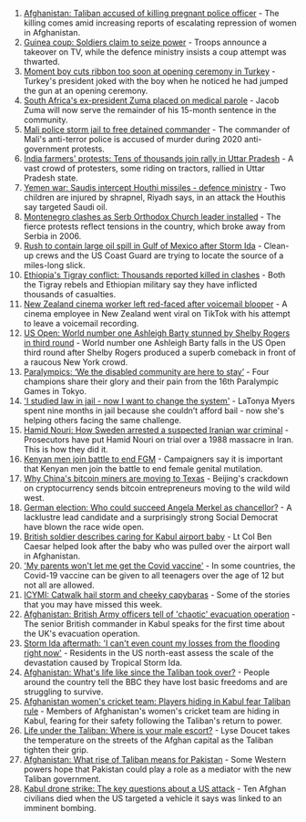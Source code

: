1. [Afghanistan: Taliban accused of killing pregnant police officer](https://www.bbc.co.uk/news/world-asia-58455826?at_medium=RSS&at_campaign=KARANGA) - The killing comes amid increasing reports of escalating repression of women in Afghanistan.
2. [Guinea coup: Soldiers claim to seize power](https://www.bbc.co.uk/news/world-africa-58453778?at_medium=RSS&at_campaign=KARANGA) - Troops announce a takeover on TV, while the defence ministry insists a coup attempt was thwarted.
3. [Moment boy cuts ribbon too soon at opening ceremony in Turkey](https://www.bbc.co.uk/news/world-europe-58454436?at_medium=RSS&at_campaign=KARANGA) - Turkey's president joked with the boy when he noticed he had jumped the gun at an opening ceremony.
4. [South Africa's ex-president Zuma placed on medical parole](https://www.bbc.co.uk/news/world-africa-58454726?at_medium=RSS&at_campaign=KARANGA) - Jacob Zuma will now serve the remainder of his 15-month sentence in the community.
5. [Mali police storm jail to free detained commander](https://www.bbc.co.uk/news/world-africa-58453771?at_medium=RSS&at_campaign=KARANGA) - The commander of Mali's anti-terror police is accused of murder during 2020 anti-government protests.
6. [India farmers' protests: Tens of thousands join rally in Uttar Pradesh](https://www.bbc.co.uk/news/world-asia-58455866?at_medium=RSS&at_campaign=KARANGA) - A vast crowd of protesters, some riding on tractors, rallied in Uttar Pradesh state.
7. [Yemen war: Saudis intercept Houthi missiles - defence ministry](https://www.bbc.co.uk/news/world-middle-east-58454674?at_medium=RSS&at_campaign=KARANGA) - Two children are injured by shrapnel, Riyadh says, in an attack the Houthis say targeted Saudi oil.
8. [Montenegro clashes as Serb Orthodox Church leader installed](https://www.bbc.co.uk/news/world-europe-58451372?at_medium=RSS&at_campaign=KARANGA) - The fierce protests reflect tensions in the country, which broke away from Serbia in 2006.
9. [Rush to contain large oil spill in Gulf of Mexico after Storm Ida](https://www.bbc.co.uk/news/world-us-canada-58446271?at_medium=RSS&at_campaign=KARANGA) - Clean-up crews and the US Coast Guard are trying to locate the source of a miles-long slick.
10. [Ethiopia's Tigray conflict: Thousands reported killed in clashes](https://www.bbc.co.uk/news/world-africa-58450223?at_medium=RSS&at_campaign=KARANGA) - Both the Tigray rebels and Ethiopian military say they have inflicted thousands of casualties.
11. [New Zealand cinema worker left red-faced after voicemail blooper](https://www.bbc.co.uk/news/world-asia-58449868?at_medium=RSS&at_campaign=KARANGA) - A cinema employee in New Zealand went viral on TikTok with his attempt to leave a voicemail recording.
12. [US Open: World number one Ashleigh Barty stunned by Shelby Rogers in third round](https://www.bbc.co.uk/sport/tennis/58450803?at_medium=RSS&at_campaign=KARANGA) - World number one Ashleigh Barty falls in the US Open third round after Shelby Rogers produced a superb comeback in front of a raucous New York crowd.
13. [Paralympics: ‘We the disabled community are here to stay’](https://www.bbc.co.uk/news/disability-58437671?at_medium=RSS&at_campaign=KARANGA) - Four champions share their glory and their pain from the 16th Paralympic Games in Tokyo.
14. ['I studied law in jail - now I want to change the system'](https://www.bbc.co.uk/news/stories-58311196?at_medium=RSS&at_campaign=KARANGA) - LaTonya Myers spent nine months in jail because she couldn’t afford bail - now she's helping others facing the same challenge.
15. [Hamid Nouri: How Sweden arrested a suspected Iranian war criminal](https://www.bbc.co.uk/news/world-europe-58421630?at_medium=RSS&at_campaign=KARANGA) - Prosecutors have put Hamid Nouri on trial over a 1988 massacre in Iran. This is how they did it.
16. [Kenyan men join battle to end FGM](https://www.bbc.co.uk/news/world-africa-58200718?at_medium=RSS&at_campaign=KARANGA) - Campaigners say it is important that Kenyan men join the battle to end female genital mutilation.
17. [Why China's bitcoin miners are moving to Texas](https://www.bbc.co.uk/news/world-us-canada-58414555?at_medium=RSS&at_campaign=KARANGA) - Beijing's crackdown on cryptocurrency sends bitcoin entrepreneurs moving to the wild wild west.
18. [German election: Who could succeed Angela Merkel as chancellor?](https://www.bbc.co.uk/news/world-europe-56821462?at_medium=RSS&at_campaign=KARANGA) - A lacklustre lead candidate and a surprisingly strong Social Democrat have blown the race wide open.
19. [British soldier describes caring for Kabul airport baby](https://www.bbc.co.uk/news/uk-58449866?at_medium=RSS&at_campaign=KARANGA) - Lt Col Ben Caesar helped look after the baby who was pulled over the airport wall in Afghanistan.
20. ['My parents won't let me get the Covid vaccine'](https://www.bbc.co.uk/news/health-58437672?at_medium=RSS&at_campaign=KARANGA) - In some countries, the Covid-19 vaccine can be given to all teenagers over the age of 12 but not all are allowed.
21. [ICYMI: Catwalk hail storm and cheeky capybaras](https://www.bbc.co.uk/news/world-58443319?at_medium=RSS&at_campaign=KARANGA) - Some of the stories that you may have missed this week.
22. [Afghanistan: British Army officers tell of 'chaotic' evacuation operation](https://www.bbc.co.uk/news/world-asia-58437673?at_medium=RSS&at_campaign=KARANGA) - The senior British commander in Kabul speaks for the first time about the UK's evacuation operation.
23. [Storm Ida aftermath: 'I can't even count my losses from the flooding right now'](https://www.bbc.co.uk/news/world-us-canada-58432047?at_medium=RSS&at_campaign=KARANGA) - Residents in the US north-east assess the scale of the devastation caused by Tropical Storm Ida.
24. [Afghanistan: What's life like since the Taliban took over?](https://www.bbc.co.uk/news/world-asia-58434735?at_medium=RSS&at_campaign=KARANGA) - People around the country tell the BBC they have lost basic freedoms and are struggling to survive.
25. [Afghanistan women's cricket team: Players hiding in Kabul fear Taliban rule](https://www.bbc.co.uk/sport/cricket/58396310?at_medium=RSS&at_campaign=KARANGA) - Members of Afghanistan's women's cricket team are hiding in Kabul, fearing for their safety following the Taliban's return to power.
26. [Life under the Taliban: Where is your male escort?](https://www.bbc.co.uk/news/world-asia-58437713?at_medium=RSS&at_campaign=KARANGA) - Lyse Doucet takes the temperature on the streets of the Afghan capital as the Taliban tighten their grip.
27. [Afghanistan: What rise of Taliban means for Pakistan](https://www.bbc.co.uk/news/world-asia-58443839?at_medium=RSS&at_campaign=KARANGA) - Some Western powers hope that Pakistan could play a role as a mediator with the new Taliban government.
28. [Kabul drone strike: The key questions about a US attack](https://www.bbc.co.uk/news/58401027?at_medium=RSS&at_campaign=KARANGA) - Ten Afghan civilians died when the US targeted a vehicle it says was linked to an imminent bombing.
